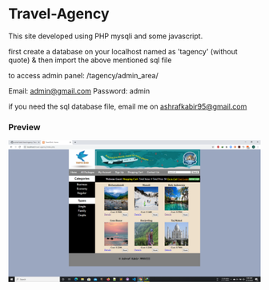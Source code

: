 # Travel-Agency

This site developed using PHP mysqli and some javascript.

first create a database on your localhost named as 'tagency' (without quote) & then import the above mentioned sql file

to access admin panel:
/tagency/admin_area/

Email: admin@gmail.com
Password: admin

if you need the sql database file, email me on <ashrafkabir95@gmail.com>

### Preview
![preview of travel agency](https://github.com/ashraf-kabir/travel-agency/blob/master/travel-agency-preview.PNG)

